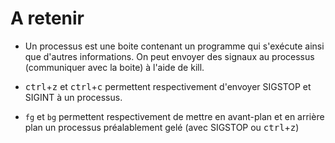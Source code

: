 # A retenir

* Un processus est une boite contenant un programme qui s'exécute ainsi que d'autres informations. On peut envoyer des signaux au processus (communiquer avec la boite) à l'aide de kill.

*  <kbd>ctrl</kbd>+<kbd>z</kbd> et  <kbd>ctrl</kbd>+<kbd>c</kbd> permettent respectivement d'envoyer SIGSTOP et SIGINT à un processus.

* `fg` et `bg` permettent respectivement de mettre en avant-plan et en arrière plan un processus préalablement gelé (avec SIGSTOP ou  <kbd>ctrl</kbd>+<kbd>z</kbd>)
